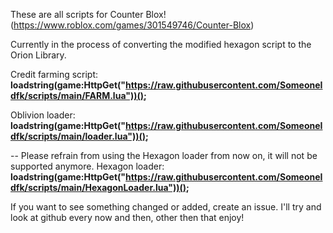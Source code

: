 These are all scripts for Counter Blox! (https://www.roblox.com/games/301549746/Counter-Blox)

Currently in the process of converting the modified hexagon script to the Orion Library.

Credit farming script:
**loadstring(game:HttpGet("https://raw.githubusercontent.com/SomeoneIdfk/scripts/main/FARM.lua"))();**

Oblivion loader:
**loadstring(game:HttpGet("https://raw.githubusercontent.com/SomeoneIdfk/scripts/main/loader.lua"))();**

-- Please refrain from using the Hexagon loader from now on, it will not be supported anymore.
Hexagon loader:
**loadstring(game:HttpGet("https://raw.githubusercontent.com/SomeoneIdfk/scripts/main/HexagonLoader.lua"))();**

If you want to see something changed or added, create an issue.
I'll try and look at github every now and then, other then that enjoy!
